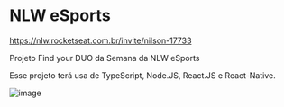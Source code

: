 # NLW eSports

https://nlw.rocketseat.com.br/invite/nilson-17733

Projeto Find your DUO da Semana da NLW eSports

Esse projeto terá usa de TypeScript, Node.JS, React.JS e React-Native.

![image](https://user-images.githubusercontent.com/15880212/189728034-1fb07f43-551e-4b96-bec5-cc1f2a0e8111.png)
